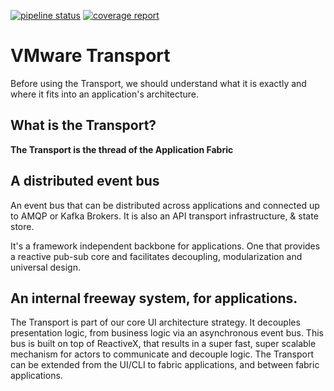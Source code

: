 [![pipeline status](https://gitlab.eng.vmware.com/bifrost/typescript/badges/master/pipeline.svg)](https://gitlab.eng.vmware.com/bifrost/typescript/commits/master)
[![coverage report](https://gitlab.eng.vmware.com/bifrost/typescript/badges/master/coverage.svg)](https://gitlab.eng.vmware.com/bifrost/typescript/commits/master)

# VMware Transport

Before using the Transport, we should understand what it is exactly and where it fits into an application's
architecture.

## What is the Transport?

**The Transport is the thread of the Application Fabric**

## A distributed event bus

An event bus that can be distributed across applications and connected up to AMQP or Kafka Brokers.
It is also an API transport infrastructure, & state store.

It's a framework independent backbone for applications. One that provides a reactive pub-sub core
and facilitates decoupling, modularization and universal design.

## An internal freeway system, for applications.
The Transport is part of our core UI architecture strategy. It decouples presentation logic, from business logic via an asynchronous event bus. This bus is built on top of ReactiveX, that
results in a super fast, super scalable mechanism for actors to communicate and decouple logic. The Transport can be extended from the UI/CLI to fabric applications, and between fabric applications.


